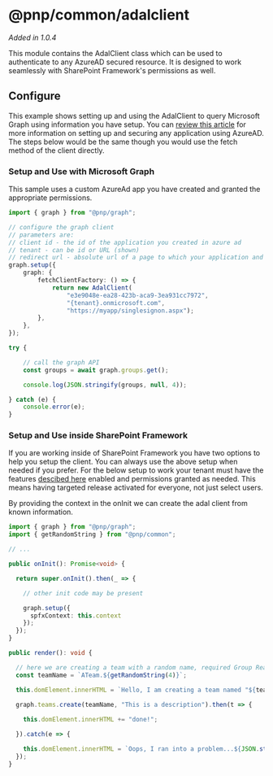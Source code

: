 # @pnp/common/adalclient

_Added in 1.0.4_

This module contains the AdalClient class which can be used to authenticate to any AzureAD secured resource. It is designed to work seamlessly with
SharePoint Framework's permissions as well.

## Configure

This example shows setting up and using the AdalClient to query Microsoft Graph using information you have setup. You can [review this article](https://docs.microsoft.com/en-us/sharepoint/dev/spfx/web-parts/guidance/connect-to-api-secured-with-aad) for more information on setting up and securing any application using AzureAD. The steps below would be the same though you would use the fetch method of the client directly.

### Setup and Use with Microsoft Graph

This sample uses a custom AzureAd app you have created and granted the appropriate permissions.

```TypeScript
import { graph } from "@pnp/graph";

// configure the graph client
// parameters are:
// client id - the id of the application you created in azure ad
// tenant - can be id or URL (shown)
// redirect url - absolute url of a page to which your application and Azure AD app allows replies
graph.setup({
    graph: {
        fetchClientFactory: () => {
            return new AdalClient(
                "e3e9048e-ea28-423b-aca9-3ea931cc7972",
                "{tenant}.onmicrosoft.com",
                "https://myapp/singlesignon.aspx");
        },
    },
});

try {

    // call the graph API
    const groups = await graph.groups.get();

    console.log(JSON.stringify(groups, null, 4));

} catch (e) {
    console.error(e);
}
```

### Setup and Use inside SharePoint Framework

If you are working inside of SharePoint Framework you have two options to help you setup the client. You can always use the above setup when needed if you prefer.
For the below setup to work your tenant must have the features [descibed here](https://docs.microsoft.com/en-us/sharepoint/dev/spfx/use-aadhttpclient) enabled and
permissions granted as needed. This means having targeted release activated for everyone, not just select users.

By providing the context in the onInit we can create the adal client from known information.

```TypeScript
import { graph } from "@pnp/graph";
import { getRandomString } from "@pnp/common";

// ...

public onInit(): Promise<void> {

  return super.onInit().then(_ => {

    // other init code may be present

    graph.setup({
      spfxContext: this.context
    });
  });
}

public render(): void {

  // here we are creating a team with a random name, required Group ReadWrite All permissions
  const teamName = `ATeam.${getRandomString(4)}`;

  this.domElement.innerHTML = `Hello, I am creating a team named "${teamName}" for you...`;

  graph.teams.create(teamName, "This is a description").then(t => {
    
    this.domElement.innerHTML += "done!";

  }).catch(e => {

    this.domElement.innerHTML = `Oops, I ran into a problem...${JSON.stringify(e, null, 4)}`;
  });
}
```
